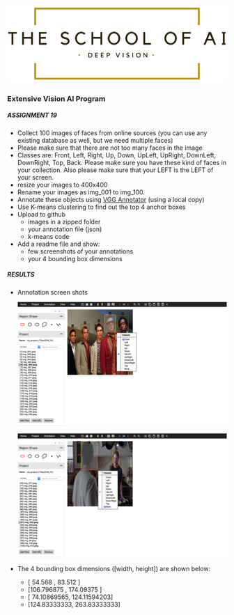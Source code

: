 # ![LOGO](images/LOGO.png)



### 					                    									Extensive Vision AI Program

##### ASSIGNMENT 19

- Collect 100 images of faces from online sources (you can use any existing database as well, but we need multiple faces)
- Please make sure that there are not too many faces in the image
- Classes are:  Front, Left, Right, Up, Down, UpLeft, UpRight, DownLeft, DownRight, Top, Back. Please make sure you have these kind of faces in your collection. Also please make sure that your LEFT is the LEFT of your screen. 
- resize your images to 400x400
- Rename your images as img_001 to img_100. 
- Annotate these objects using [VGG Annotator](http://www.robots.ox.ac.uk/~vgg/software/via/) (using a local copy)
- Use K-means clustering to find out the top 4 anchor boxes
- Upload to github
  - images in a zipped folder
  - your annotation file (json)
  - k-means code
- Add a readme file and show:
  - few screenshots of your annotations
  - your 4 bounding box dimensions

##### RESULTS

- Annotation screen shots

  ![Screenshot1](images/Screenshot1.png)

  ![Screenshot2](images/Screenshot2.png)

- The 4 bounding box dimensions ([width, height]) are shown below:

  - [ 54.568 , 83.512 ]
  - [106.796875 , 174.09375 ]
  - [ 74.10869565, 124.11594203]
  - [124.83333333, 263.83333333]

  

  ##### 